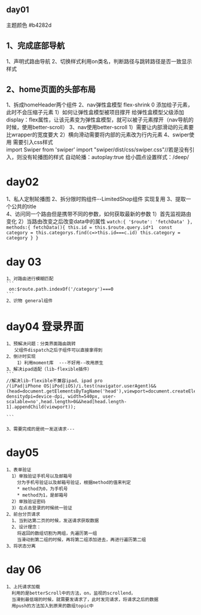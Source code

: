 ## day01
主题颜色 #b4282d
## 1、完成底部导航
 1、声明式路由导航
 2、切换样式利用on类名，判断路径与跳转路径是否一致显示样式
## 2、home页面的头部布局
 1、拆成homeHeader两个组件 
 2、nav弹性盒模型
   flex-shrink 0 添加给子元素，此时不会压缩子元素
   1）如何让弹性盒模型被项目撑开
    给弹性盒模型父级添加display：flex属性，让该元素变为弹性盒模型，就可以被子元素撑开（nav导航的时候，使用better-scroll）
 3、nav使用better-scroll
  1）需要让内部滑动的元素要比wrapper的宽度要大
  2）横向滑动需要将内部的元素改为行内元素
 4、swiper使用
  需要引入css样式    
  import Swiper from 'swiper'
  import "swiper/dist/css/swiper.css"//若是没有引入，则没有轮播图的样式
  自动轮播：autoplay:true
  给小圆点设置样式：/deep/
 # day02 
  1、私人定制轮播图
  2、拆分限时购组件--LimitedShop组件
    实现复用
  3、提取一个公共的title  
  4、访问同一个路由但是携带不同的参数，如何获取最新的参数
    1）首先监视路由变化
    2）当路由改变之后改变data中的属性
    ```
     watch:{
      '$route': 'fetchData'
    },
    methods:{
      fetchData(){
        this.id = this.$route.query.id*1 
        const category = this.categorys.find(c=>this.id===c.id)
        this.category = category
      }
    }
    ```
  # day 03
    1、对路由进行模糊匹配
    ```
     on:$route.path.indexOf('/category')===0
    ```
    2、识物 general组件

  # day04 登录界面
    1、预解决问题：分类界面路由跳转
       父组件dispatch之后子组件可以直接拿得到
    2、倒计时实现
        1）利用moment库  ---不好用--改用原生
    3、解决ipad适配（lib-flexible插件）     
    ```
    //解决lib-flexible不兼容ipad、ipad pro
    /(iPad|iPhone OS|iPod|iOS)/i.test(navigator.userAgent)&&(head=document.getElementsByTagName('head'),viewport=document.createElement('meta'),viewport.name='viewport',viewport.content='target-densitydpi=device-dpi, width=540px, user-scalable=no',head.length>0&&head[head.length-1].appendChild(viewport));
  
    ```

    3、需要完成的是统一发送请求---
  # day05
    1、表单验证
      1）单独验证手机号以及邮箱号
        分为手机号验证以及邮箱号验证，根据method的值来判定
        * method为0，为手机号
        * method为1，是邮箱号
      2）单独验证密码
      3）在点击登录的时候统一验证  
    2、前台分页请求    
      1、当到达第二页的时候，发送请求获取数据
      2、设计理念：
        将返回的数组切割为两组，先遍历第一组
        当滑动到第二组的时候，再将第二组添加进去，再进行遍历第二组
    3、将状态分离
  # day 06
    1、上托请求加载
      利用的是betterScroll中的方法，on，监视的scrollend，
      当滑到最低端的时候，就需要发请求了，此时发完请求，将请求之后的数据
      用push的方法加入到原来的数组topic中  
